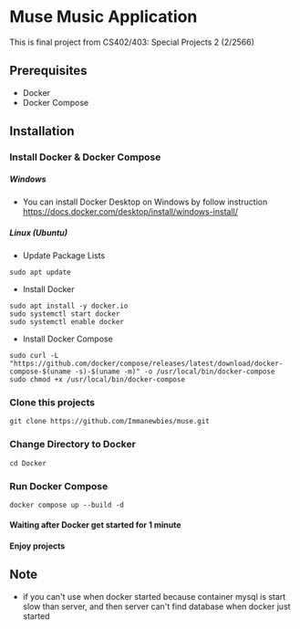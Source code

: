 # Muse Music Application
This is final project from CS402/403: Special Projects 2 (2/2566)

## Prerequisites
* Docker
* Docker Compose

## Installation
### Install Docker & Docker Compose
##### Windows
* You can install Docker Desktop on Windows by follow instruction https://docs.docker.com/desktop/install/windows-install/
##### Linux (Ubuntu)
* Update Package Lists
```shell
sudo apt update
```
* Install Docker
```shell
sudo apt install -y docker.io
sudo systemctl start docker
sudo systemctl enable docker
```
* Install Docker Compose
```shell
sudo curl -L "https://github.com/docker/compose/releases/latest/download/docker-compose-$(uname -s)-$(uname -m)" -o /usr/local/bin/docker-compose
sudo chmod +x /usr/local/bin/docker-compose
```
### Clone this projects
```shell
git clone https://github.com/Immanewbies/muse.git
```
### Change Directory to Docker
```shell
cd Docker
```
### Run Docker Compose
```shell
docker compose up --build -d
```
#### Waiting after Docker get started for 1 minute 
#### Enjoy projects

## Note
* if you can't use when docker started because container mysql is start slow than server, and then server can't find database when docker just started


